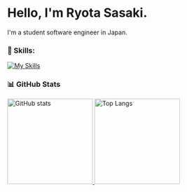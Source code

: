 # Hello, I'm Ryota Sasaki.

I'm a student software engineer in Japan.

### 🌱 Skills:

[![My Skills](https://skillicons.dev/icons?i=ts,js,nextjs,react,nestjs,prisma,nodejs,docker,cpp,c,java,py,php,jquery,html,css,flutter,kotlin,graphql,mysql,wordpress,gcp,firebase,raspberrypi&perline=8)](https://skillicons.dev)

### 📊 GitHub Stats

<p>
    <a href="https://github.com/anuraghazra/github-readme-stats">
    <img alt="GitHub stats" height="195px" src="https://github-readme-stats-sooty-nine-75.vercel.app/api?username=philip82148&exclude_repo=github-readme-stats,qutip-tutorials-ipynb,selva,kishukusha-hp-theme,testrepo" />
    </a>
    <a href="https://github.com/anuraghazra/github-readme-stats">
    <img alt="Top Langs" height="195px" src="https://github-readme-stats-sooty-nine-75.vercel.app/api/top-langs/?username=philip82148&layout=donut&exclude_repo=github-readme-stats,qutip-tutorials-ipynb,selva,kishukusha-hp-theme,testrepo" />
    </a>
</p>
